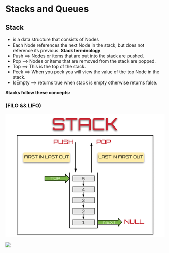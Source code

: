 # Stacks and Queues
## Stack
- is a data structure that consists of Nodes
- Each Node references the next Node in the stack, but does not reference its previous.
**Stack terminology**
- Push ==> Nodes or items that are put into the stack are pushed.
- Pop ==> Nodes or items that are removed from the stack are popped.
- Top ==> This is the top of the stack.
- Peek ==> When you peek you will view the value of the top Node in the stack.
- IsEmpty ==> returns true when stack is empty otherwise returns false.

**Stacks follow these concepts:**

### (FILO && LIFO)

![](./img/LIFO_FILO.png)

![](./img/Push-operation-Stack-data-structure.webp)
